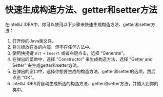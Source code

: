 # 快速生成构造方法、getter和setter方法

在IntelliJ IDEA中，你可以使用以下步骤来快速生成构造方法、getter和setter方法：

1. 打开你的Java类文件。
2. 将光标放在类的内部，但不在任何方法中。
3. 使用快捷键 `Alt` + `Insert` 或者右键点击，选择 "Generate"。
4. 在弹出的菜单中，选择 "Constructor" 来生成构造方法，选择 "Getter and Setter" 来生成getter和setter方法。
5. 在弹出的窗口中，选择你想要生成的构造方法、getter和setter的选项，然后点击 "OK"。
6. IntelliJ IDEA将自动生成所选的构造方法、getter和setter方法，并插入到你的类中。